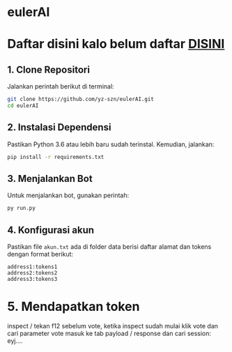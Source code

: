 # eulerAI

# Daftar disini kalo belum daftar [DISINI](https://euler.ai/points?f=0xdf01820a891a8e75144cd6da4ae82c203fe044c1)

## 1. Clone Repositori
Jalankan perintah berikut di terminal:

```sh
git clone https://github.com/yz-szn/eulerAI.git
cd eulerAI
```

## 2. Instalasi Dependensi
Pastikan Python 3.6 atau lebih baru sudah terinstal. Kemudian, jalankan:

```sh
pip install -r requirements.txt
```

## 3. Menjalankan Bot
Untuk menjalankan bot, gunakan perintah:

```sh
py run.py
```

## 4. Konfigurasi akun
Pastikan file `akun.txt` ada di folder data berisi daftar alamat dan tokens
dengan format berikut:

```
address1:tokens1
address2:tokens2
address3:tokens3
```
# 5. Mendapatkan token
inspect / tekan f12 sebelum vote, ketika inspect sudah mulai klik vote
dan cari parameter vote masuk ke tab payload / response 
dan cari session: eyj....
